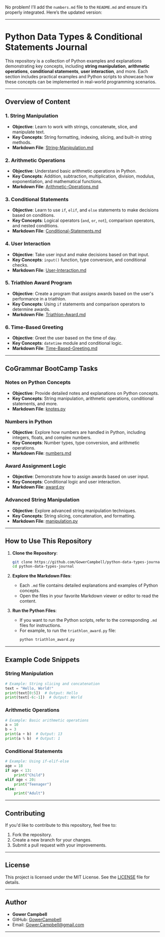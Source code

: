 No problem! I’ll add the `numbers.md` file to the `README.md` and ensure it’s properly integrated. Here’s the updated version:

---

# Python Data Types & Conditional Statements Journal

This repository is a collection of Python examples and explanations demonstrating key concepts, including **string manipulation**, **arithmetic operations**, **conditional statements**, **user interaction**, and more. Each section includes practical examples and Python scripts to showcase how these concepts can be implemented in real-world programming scenarios.

---

## Overview of Content

### 1. **String Manipulation**
   - **Objective**: Learn to work with strings, concatenate, slice, and manipulate text.
   - **Key Concepts**: String formatting, indexing, slicing, and built-in string methods.
   - **Markdown File**: [String-Manipulation.md](String-Manipulation.md)

### 2. **Arithmetic Operations**
   - **Objective**: Understand basic arithmetic operations in Python.
   - **Key Concepts**: Addition, subtraction, multiplication, division, modulus, exponentiation, and mathematical functions.
   - **Markdown File**: [Arithmetic-Operations.md](Arithmetic-Operations.md)

### 3. **Conditional Statements**
   - **Objective**: Learn to use `if`, `elif`, and `else` statements to make decisions based on conditions.
   - **Key Concepts**: Logical operators (`and`, `or`, `not`), comparison operators, and nested conditions.
   - **Markdown File**: [Conditional-Statements.md](Conditional-Statements.md)

### 4. **User Interaction**
   - **Objective**: Take user input and make decisions based on that input.
   - **Key Concepts**: `input()` function, type conversion, and conditional checks.
   - **Markdown File**: [User-Interaction.md](User-Interaction.md)

### 5. **Triathlon Award Program**
   - **Objective**: Create a program that assigns awards based on the user's performance in a triathlon.
   - **Key Concepts**: Using `if` statements and comparison operators to determine awards.
   - **Markdown File**: [Triathlon-Award.md](Triathlon-Award-Program.md)

### 6. **Time-Based Greeting**
   - **Objective**: Greet the user based on the time of day.
   - **Key Concepts**: `datetime` module and conditional logic.
   - **Markdown File**: [Time-Based-Greeting.md](Time-Based-Greeting.md)

---

## CoGrammar BootCamp Tasks

### **Notes on Python Concepts**
   - **Objective**: Provide detailed notes and explanations on Python concepts.
   - **Key Concepts**: String manipulation, arithmetic operations, conditional statements, and more.
   - **Markdown File**: [knotes.py](CoGrammar-BootCamp-Tasks/knotes.py)

### **Numbers in Python**
   - **Objective**: Explore how numbers are handled in Python, including integers, floats, and complex numbers.
   - **Key Concepts**: Number types, type conversion, and arithmetic operations.
   - **Markdown File**: [numbers.md](CoGrammar-BootCamp-Tasks/numbers.py)

### **Award Assignment Logic**
   - **Objective**: Demonstrate how to assign awards based on user input.
   - **Key Concepts**: Conditional logic and user interaction.
   - **Markdown File**: [award.py](CoGrammar-BootCamp-Tasks/award.py)

### **Advanced String Manipulation**
   - **Objective**: Explore advanced string manipulation techniques.
   - **Key Concepts**: String slicing, concatenation, and formatting.
   - **Markdown File**: [manipulation.py](CoGrammar-BootCamp-Tasks/manipulation.py)

---

## How to Use This Repository

1. **Clone the Repository**:
   ```bash
   git clone https://github.com/GowerCampbell/python-data-types-journal.git
   cd python-data-types-journal
   ```

2. **Explore the Markdown Files**:
   - Each `.md` file contains detailed explanations and examples of Python concepts.
   - Open the files in your favorite Markdown viewer or editor to read the content.

3. **Run the Python Files**:
   - If you want to run the Python scripts, refer to the corresponding `.md` files for instructions.
   - For example, to run the `triathlon_award.py` file:
     ```bash
     python triathlon_award.py
     ```

---

## Example Code Snippets

### String Manipulation
```python
# Example: String slicing and concatenation
text = "Hello, World!"
print(text[0:5])  # Output: Hello
print(text[-6:-1])  # Output: World
```

### Arithmetic Operations
```python
# Example: Basic arithmetic operations
a = 10
b = 3
print(a + b)  # Output: 13
print(a % b)  # Output: 1
```

### Conditional Statements
```python
# Example: Using if-elif-else
age = 18
if age < 13:
    print("Child")
elif age < 20:
    print("Teenager")
else:
    print("Adult")
```

---

## Contributing

If you'd like to contribute to this repository, feel free to:
1. Fork the repository.
2. Create a new branch for your changes.
3. Submit a pull request with your improvements.

---

## License

This project is licensed under the MIT License. See the [LICENSE](LICENSE) file for details.

---

## Author

- **Gower Campbell**
- GitHub: [GowerCampbell](https://github.com/GowerCampbell)
- Email: Gower.Campbell@gmail.com



---
